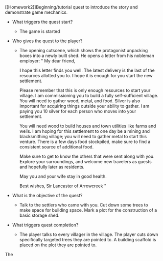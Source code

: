 [[Homework2]]Beginning/tutorial quest to introduce the story and demonstrate game mechanics.

- What triggers the quest start? 
	- The game is started
- Who gives the quest to the player?
	- The opening cutscene, which shows the protagonist unpacking boxes into a newly built shed. He opens a letter from his nobleman employer: 
		"
		My dear friend, 
		
		I hope this letter finds you well. The latest delivery is the last of the resources allotted you to. I hope it is enough for you start the new settlement.
		
		Please remember that this is only enough resources to start your village. I am commissioning you to build a fully self-sufficient village. You will need to gather wood, metal, and food. Silver is also important for acquiring things outside your ability to gather. I am paying you 10 silver for each person who moves into your settlement. 
		
		You will need wood to build houses and town utilities like farms and wells. I am hoping for this settlement to one day be a mining and blacksmithing village; you will need to gather metal to start this venture. There is a few days food stockpiled, make sure to find a consistent source of additional food.
		
		Make sure to get to know the others that were sent along with you. Explore your surroundings, and welcome new travelers as guests and hopefully later as residents. 
		
		May you and your wife stay in good health.
		
		Best wishes, Sir Lancaster of Arrowcreek
		"
		
- What is the objective of the quest?
	- Talk to the settlers who came with you. Cut down some trees to make space for building space. Mark a plot for the construction of a basic storage shed.
- What triggers quest completion?
	- The player talks to every villager in the village. The player cuts down specifically targeted trees they are pointed to. A building scaffold is placed on the plot they are pointed to.


The